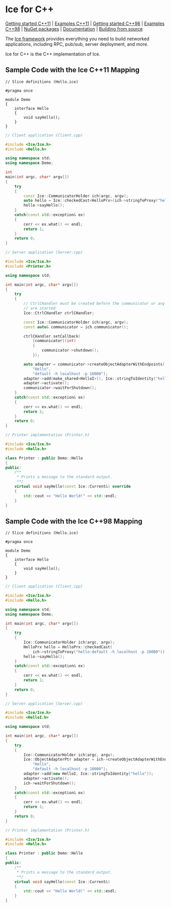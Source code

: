 # Ice for C++

[Getting started C++11] | [Examples C++11] | [Getting started C++98] | [Examples C++98] | [NuGet packages] | [Documentation] | [Building from source]

The [Ice framework] provides everything you need to build networked applications,
including RPC, pub/sub, server deployment, and more.

Ice for C++ is the C++ implementation of Ice.

## Sample Code with the Ice C++11 Mapping

```slice
// Slice definitions (Hello.ice)

#pragma once

module Demo
{
    interface Hello
    {
        void sayHello();
    }
}
```

```cpp
// Client application (Client.cpp)

#include <Ice/Ice.h>
#include <Hello.h>

using namespace std;
using namespace Demo;

int
main(int argc, char* argv[])
{
    try
    {
        const Ice::CommunicatorHolder ich(argc, argv);
        auto hello = Ice::checkedCast<HelloPrx>(ich->stringToProxy("hello:default -h localhost -p 10000"));
        hello->sayHello();
    }
    catch(const std::exception& ex)
    {
        cerr << ex.what() << endl;
        return 1;
    }
    return 0;
}
```

```cpp
// Server application (Server.cpp)

#include <Ice/Ice.h>
#include <Printer.h>

using namespace std;

int main(int argc, char* argv[])
{
    try
    {
        // CtrlCHandler must be created before the communicator or any other threads
        // are started
        Ice::CtrlCHandler ctrlCHandler;

        const Ice::CommunicatorHolder ich(argc, argv);
        const auto& communicator = ich.communicator();

        ctrlCHandler.setCallback(
            [communicator](int)
            {
                communicator->shutdown();
            });

        auto adapter = communicator->createObjectAdapterWithEndpoints(
            "Hello",
            "default -h localhost -p 10000");
        adapter->add(make_shared<HelloI>(), Ice::stringToIdentity("hello"));
        adapter->activate();
        communicator->waitForShutdown();
    }
    catch(const std::exception& ex)
    {
        cerr << ex.what() << endl;
        return 1;
    }
    return 0;
}
```

```cpp
// Printer implementation (Printer.h)

#include <Ice/Ice.h>
#include <Hello.h>

class Printer : public Demo::Hello
{
public:
    /**
     * Prints a message to the standard output.
     **/
    virtual void sayHello(const Ice::Current&) override
    {
        std::cout << "Hello World!" << std::endl;
    }
}
```

## Sample Code with the Ice C++98 Mapping

```slice
// Slice definitions (Hello.ice)

#pragma once

module Demo
{
    interface Hello
    {
        void sayHello();
    }
}
```

```cpp
// Client application (Client.cpp)

#include <Ice/Ice.h>
#include <Hello.h>

using namespace std;
using namespace Demo;

int main(int argc, char* argv[])
{
    try
    {
        Ice::CommunicatorHolder ich(argc, argv);
        HelloPrx hello = HelloPrx::checkedCast(
            ich->stringToProxy("hello:default -h localhost -p 10000"));
        hello->sayHello();
    }
    catch(const std::exception& ex)
    {
        cerr << ex.what() << endl;
        return 1;
    }
    return 0;
}
```

```cpp
// Server application (Server.cpp)

#include <Ice/Ice.h>
#include <HelloI.h>

using namespace std;

int main(int argc, char* argv[])
{
    try
    {
        Ice::CommunicatorHolder ich(argc, argv);
        Ice::ObjectAdapterPtr adapter = ich->createObjectAdapterWithEndpoints(
            "Hello",
            "default -h localhost -p 10000");
        adapter->add(new HelloI, Ice::stringToIdentity("hello"));
        adapter->activate();
        ich->waitForShutdown();
    }
    catch(const std::exception& ex)
    {
        cerr << ex.what() << endl;
        return 1;
    }
    return 0;
}
```

```cpp
// Printer implementation (Printer.h)

#include <Ice/Ice.h>
#include <Hello.h>

class Printer : public Demo::Hello
{
public:
    /**
     * Prints a message to the standard output.
     **/
    virtual void sayHello(const Ice::Current&)
    {
        std::cout << "Hello World!" << std::endl;
    }
}
```

[Getting started C++11]: https://doc.zeroc.com/ice/3.8/hello-world-application/writing-an-ice-application-with-c++-c++11
[Examples C++11]: https://github.com/zeroc-ice/ice-demos/tree/3.8/cpp11
[Getting started C++98]: https://doc.zeroc.com/ice/3.8/hello-world-application/writing-an-ice-application-with-c++-c++98
[Examples C++98]: https://github.com/zeroc-ice/ice-demos/tree/3.8/cpp98
[NuGet packages]: https://www.nuget.org/packages?q=zeroc.ice.v
[Documentation]: https://doc.zeroc.com/ice/3.8
[Building from source]: https://github.com/zeroc-ice/ice/blob/3.8/cpp/BUILDING.md
[Ice framework]: https://github.com/zeroc-ice/ice
